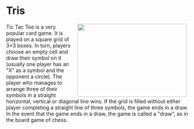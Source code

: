 # Tris
<img src="https://upload.wikimedia.org/wikipedia/commons/f/f6/Tic_Tac_Toe.png" align="right" Hspace="8" Vspace="0" width="300" height="200"
Border="0">
Tic Tac Toe is a very popular card game. It is played on a square grid of 3×3 boxes. In turn, players choose an empty cell and draw their symbol on it (usually one player has an "X" as a symbol and the opponent a circle). The player who manages to arrange three of their symbols in a straight horizontal, vertical or diagonal line wins. If the grid is filled without either player completing a straight line of three symbols, the game ends in a draw. In the event that the game ends in a draw, the game is called a "draw", as in the board game of chess.
